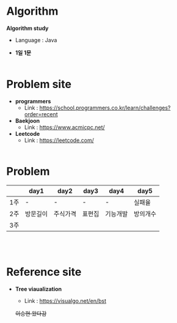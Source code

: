 # Algorithm 
**Algorithm study**
* Language : Java

* **1일 1문**
<br></br>
# Problem site
* **programmers**
    *  Link : https://school.programmers.co.kr/learn/challenges?order=recent
* **Baekjoon**
    * Link : https://www.acmicpc.net/
* **Leetcode**
    * Link : https://leetcode.com/
<br></br>
# Problem
||day1|day2|day3|day4|day5|
|---|---|---|---|---|---|
|1주|-|-|-|-|실패율|
|2주|방문길이|주식가격|표편집|기능개발|방의개수|
|3주|
<br></br>
# Reference site
* **Tree viaualization**
    * Link : https://visualgo.net/en/bst


    ~~이승현 왔다감~~
